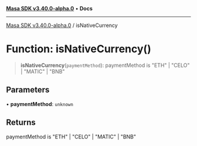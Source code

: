 [**Masa SDK v3.40.0-alpha.0**](../README.md) • **Docs**

***

[Masa SDK v3.40.0-alpha.0](../globals.md) / isNativeCurrency

# Function: isNativeCurrency()

> **isNativeCurrency**(`paymentMethod`): paymentMethod is "ETH" \| "CELO" \| "MATIC" \| "BNB"

## Parameters

• **paymentMethod**: `unknown`

## Returns

paymentMethod is "ETH" \| "CELO" \| "MATIC" \| "BNB"
